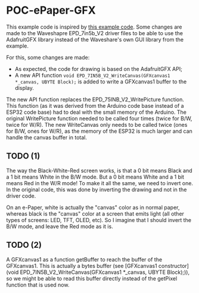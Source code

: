 # POC-ePaper-GFX

This example code is inspired by [this example code](https://github.com/tomekness/waveshare_Epd5in83b-adafruitGFX/blob/main/arduino_codeExample/arduino_codeExample.ino). Some changes are made to the Waveshapre EPD_7in5b_V2 driver files to be able to use the AdafruitGFX library instead of the Waveshare's own GUI library from the example.

For this, some changes are made:
- As expected, the code for drawing is based on the AdafruitGFX API;
- A new API function `void EPD_7IN5B_V2_WriteCanvas(GFXcanvas1 *_canvas, UBYTE Block);` is added to write a GFXcanvas1 buffer to the display.

The new API function replaces the EPD_75INB_V2_WritePicture function. This function (as it was derived from the Arduino code base instead of a ESP32 code base) had to deal with the small memory of the Arduino. The original WritePicture function needed to be called four times (twice for B/W, twice for W/R). The new WriteCanvas only needs to be called twice (ones for B/W, ones for W/R), as the memory of the ESP32 is much larger and can handle the canvas buffer in total.

## TODO (1)

The way the Black-White-Red screen works, is that a 0 bit means Black and a 1 bit means White in the B/W mode. But a 0 bit means White and a 1 bit means Red in the W/R mode! To make it all the same, we need to invert one. In the original code, this was done by inverting the drawing and not in the driver code.

On an e-Paper, white is actually the "canvas" color as in normal paper, whereas black is the "canvas" color at a screen that emits light (all other types of screens: LED, TFT, OLED, etc). So I imagine that I should invert the B/W mode, and leave the Red mode as it is.

## TODO (2)
A GFXcanvas1 as a function getBuffer to reach the buffer of the GFXcanvas1. This is actually a bytes buffer (see [GFXcanvas1 constructor](void EPD_7IN5B_V2_WriteCanvas(GFXcanvas1 *_canvas, UBYTE Block);)), so we might be able to read this buffer directly instead of the getPixel function that is used now.
